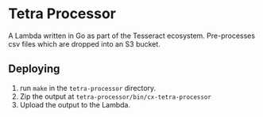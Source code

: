 # Tetra Processor

A Lambda written in Go as part of the Tesseract ecosystem. Pre-processes csv files which are dropped into an S3 bucket.

## Deploying

1. run `make` in the `tetra-processor` directory.
2. Zip the output at `tetra-processor/bin/cx-tetra-processor`
3. Upload the output to the Lambda.